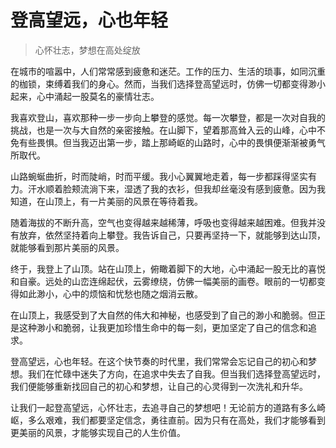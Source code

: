 # 登高望远，心也年轻
> 心怀壮志，梦想在高处绽放

在城市的喧嚣中，人们常常感到疲惫和迷茫。工作的压力、生活的琐事，如同沉重的枷锁，束缚着我们的身心。然而，当我们选择登高望远时，仿佛一切都变得渺小起来，心中涌起一股莫名的豪情壮志。

我喜欢登山，喜欢那种一步一步向上攀登的感觉。每一次攀登，都是一次对自我的挑战，也是一次与大自然的亲密接触。在山脚下，望着那高耸入云的山峰，心中不免有些畏惧。但当我迈出第一步，踏上那崎岖的山路时，心中的畏惧便渐渐被勇气所取代。

山路蜿蜒曲折，时而陡峭，时而平缓。我小心翼翼地走着，每一步都踩得坚实有力。汗水顺着脸颊流淌下来，湿透了我的衣衫，但我却丝毫没有感到疲惫。因为我知道，在山顶上，有一片美丽的风景在等待着我。

随着海拔的不断升高，空气也变得越来越稀薄，呼吸也变得越来越困难。但我并没有放弃，依然坚持着向上攀登。我告诉自己，只要再坚持一下，就能够到达山顶，就能够看到那片美丽的风景。

终于，我登上了山顶。站在山顶上，俯瞰着脚下的大地，心中涌起一股无比的喜悦和自豪。远处的山峦连绵起伏，云雾缭绕，仿佛一幅美丽的画卷。眼前的一切都变得如此渺小，心中的烦恼和忧愁也随之烟消云散。

在山顶上，我感受到了大自然的伟大和神秘，也感受到了自己的渺小和脆弱。但正是这种渺小和脆弱，让我更加珍惜生命中的每一刻，更加坚定了自己的信念和追求。

登高望远，心也年轻。在这个快节奏的时代里，我们常常会忘记自己的初心和梦想。我们在忙碌中迷失了方向，在追求中失去了自我。但当我们选择登高望远时，我们便能够重新找回自己的初心和梦想，让自己的心灵得到一次洗礼和升华。

让我们一起登高望远，心怀壮志，去追寻自己的梦想吧！无论前方的道路有多么崎岖，多么艰难，我们都要坚定信念，勇往直前。因为只有在高处，我们才能够看到更美丽的风景，才能够实现自己的人生价值。